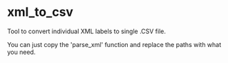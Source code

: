 # xml_to_csv

Tool to convert individual XML labels to single .CSV file.

You can just copy the 'parse_xml' function and replace the paths with what you need.
